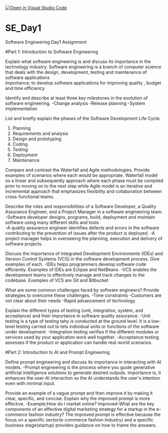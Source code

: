[![Open in Visual Studio Code](https://classroom.github.com/assets/open-in-vscode-2e0aaae1b6195c2367325f4f02e2d04e9abb55f0b24a779b69b11b9e10269abc.svg)](https://classroom.github.com/online_ide?assignment_repo_id=15574541&assignment_repo_type=AssignmentRepo)
# SE_Day1
Software Engineering Day1 Assignment

#Part 1: Introduction to Software Engineering

Explain what software engineering is and discuss its importance in the technology industry.
Software engineering is a branch of computer science that deals with the design, development, testing and maintenance of software applications  
Importance; to develop software applications for improving quality , budget and time efficiency 

Identify and describe at least three key milestones in the evolution of software engineering.
-Change analysis
-Release planning 
-System implementation 


List and briefly explain the phases of the Software Development Life Cycle.
1. Planning
2. Requirements and analysis
3. Design and prototyping
4. Coding
5. Testing
6. Deployment
7. Maintenance 

Compare and contrast the Waterfall and Agile methodologies. Provide examples of scenarios where each would be appropriate.
Waterfall model os a linear and subsequently approach where each phase must be compiled prior to moving on to the next step while Agile model is an iterative and incremental approach that emphasizes flexibility and collaboration between cross-functional teams.

Describe the roles and responsibilities of a Software Developer, a Quality Assurance Engineer, and a Project Manager in a software engineering team.
-Software developer designs, programs, build, deployment and maintain software using many different skills and tools  
-A quality assurance engineer identifies defects and errors in the software contributing to the prevention of issues after the product is deployed.
-A project manager  helps in overseeing the planning, execution and delivery of software projects.


Discuss the importance of Integrated Development Environments (IDEs) and Version Control Systems (VCS) in the software development process. Give examples of each.
-IDEs helps programmers develop software code efficiently. Examples of IDEs are Eclipse and NetBeans.
-VCS enables the development teams to effectively manage and track changes to the codebase. Examples of VCS are Git and Bitbucket 


What are some common challenges faced by software engineers? Provide strategies to overcome these challenges.
-Time constraints
-Customers are not clear about their needs
-Rapid advancement of technology 

Explain the different types of testing (unit, integration, system, and acceptance) and their importance in software quality assurance.
-Unit testing is a type of testing tahy is conducted at the ground level. It is a low-level testing carried out to tets individual units or functions of the software under development.
-Integration testing verifies if the different modules or services used by your application work well together.
-Acceptance testing assesses if the product or application can handle real-world scenarios.

#Part 2: Introduction to AI and Prompt Engineering


Define prompt engineering and discuss its importance in interacting with AI models.
-Prompt engineering is the process where you guide generative artificial intelligence solutions to generate desired outputs.
Importance is, it enhances the user-AI interaction so the AI understands the user's intention even with minimal input.

Provide an example of a vague prompt and then improve it by making it clear, specific, and concise. Explain why the improved prompt is more effective.
-Example;How do I market online?
Improved-What are the key components of an effective digital marketing strategy for a startup in the e-commerce fashion industry?
The improved prompt is effective because the focus on a specific sector(e-commerce fashion industry) and a specific business stage(startup) provides guidance on how to frame the answers.
